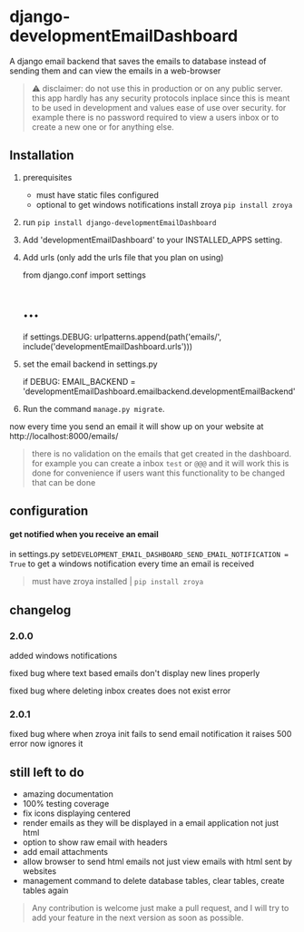 # django-developmentEmailDashboard

A django email backend that saves the emails to database instead of sending them
and can view the emails in a web-browser

> :warning: disclaimer: do not use this in production or on any public server.
> this app hardly has any security protocols inplace since 
> this is meant to be used in development and values ease of use over security. 
> for example there is no password required to view a users inbox or to create a new one
> or for anything else. 



## Installation
1. prerequisites
    * must have static files configured
    * optional to get windows notifications install zroya `pip install zroya`
2. run `pip install django-developmentEmailDashboard`
3. Add 'developmentEmailDashboard' to your INSTALLED_APPS setting.
4. Add urls (only add the urls file that you plan on using)

      
      from django.conf import settings
      # ...
      if settings.DEBUG:
         urlpatterns.append(path('emails/', include('developmentEmailDashboard.urls')))

5. set the email backend in settings.py


    if DEBUG:
        EMAIL_BACKEND = 'developmentEmailDashboard.emailbackend.developmentEmailBackend'

6. Run the command `manage.py migrate`.


now every time you send an email it will show up on your website at  http://localhost:8000/emails/

> there is no validation on the emails that get created in the dashboard.
> for example you can create a inbox `test` or `@@@` and it will work this is done for convenience
> if users want this functionality to be changed that can be done

## configuration
#### get notified when you receive an email
in settings.py set`DEVELOPMENT_EMAIL_DASHBOARD_SEND_EMAIL_NOTIFICATION = True` to get a windows notification 
every time an email is received
> must have zroya installed | `pip install zroya`

## changelog
### 2.0.0 
added windows notifications

fixed bug where text based emails don't display new lines properly

fixed bug where deleting inbox creates does not exist error

### 2.0.1
fixed bug where when zroya init fails to send email notification it raises 500 error now ignores it

## still left to do
* amazing documentation
* 100% testing coverage
* fix icons displaying centered
* render emails as they will be displayed in a email application not just html 
* option to show raw email with headers
* add email attachments
* allow browser to send html emails not just view emails with html sent by websites
* management command to delete database tables, clear tables, create tables again

> Any contribution is welcome just make a pull request, and I will try to add your feature in the next version as soon as possible.